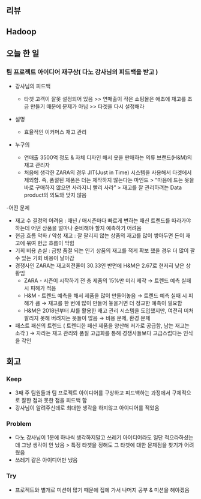 ## 리뷰

## Hadoop

## 오늘 한 일

### 팀 프로젝트 아이디어 재구상( 다노 강사님의 피드백을 받고 )
- 강사님의 피드백
  - 타겟 고객이 잘못 설정되어 있음 >> 연매출이 작은 쇼핑몰은 애초에 재고를 조금 만들기 때문에 문제가 아님 >> 타겟을 다시 설정해라
  
- 설명
  - 효율적인 이커머스 재고 관리

- 누구의
  - 연매출 3500억 정도 & 자체 디자인 해서 옷을  판매하는 의류 브랜드(H&M)의 재고 관리자
  - 처음에 생각한 ZARA의 경우 JIT(Just in Time) 시스템을 사용해서 타겟에서 제외함.  즉, 품절된 제품은 더는 제작하지 않는다는 마인드 > “마음에 드는 옷을 바로 구매하지 않으면 사라지니 빨리 사라” > 재고를 잘 관리하려는 Data product의 의도와 맞지 않음
  
-어떤 문제
  - 재고 수 결정의 어려움 : 매년 / 매시즌마다 빠르게 변하는 패션 트렌드를 따라가야 하는데 어떤 상품을 얼마나 준비해야 할지 예측하기 어려움
  - 현금 흐름 악화 / 악성 재고 : 잘 팔리지 않는 상품의 재고를 많이 쌓아두면 돈이 재고에 묶여 현금 흐름이 막힘
  - 기회 비용 손실 : 금방 품절 되는 인기 상품의 재고를 적게 확보 했을 경우 더 많이 팔 수 있는 기회 비용이 날아감
  - 경쟁사인 ZARA는 재고회전율이 30.33인 반면에 H&M은 2.67로 현저히 낮은 상황임
    - ZARA  - 시즌이 시작하기 전 총 제품의 15%만 미리 제작 → 트렌드 예측 실패 시 피해가 적음
    - H&M - 트렌드 예측을 해서 제품을 많이 만들어놓음 → 트렌드 예측 실패 시 피해가 큼 → 재고를 한 번에 많이 만들어 놓을거면 더 정교한 예측이 필요함
    - H&M은 2018년부터 AI를 활용한 재고 관리 시스템을 도입했지만, 여전히 미처 팔리지 못해 버려지는 옷들이 많음 → 비용 문제, 환경 문제
- 패스트 패션의 트렌드 ( 트렌디한 패션 제품을 양산해 저가로 공급함, 남는 재고는 소각 ) → 자라는 재고 관리와 품질 고급화를 통해 경쟁사들보다 고급스럽다는 인식을 각인

## 회고
  
### Keep
- 3째 주 팀원들과 팀 프로젝트 아이디어를 구상하고 피드백하는 과정에서 구체적으로 잘한 점과 못한 점을 피드백 함
- 강사님이 알려주신데로 최대한 생각을 하지않고 아이디어를 적었음

### Problem
- 다노 강사님이 1분에 하나씩 생각하지말고 쓰레기 아이디어라도 일단 적으라하셨는데 그냥 생각이 안 났음 > 특정 타겟을 정해도 그 타겟에 대한 문제점을 찾기가 어려웠음
- 쓰레기 같은 아이디어만 냈음

### Try
- 프로젝트와 별개로 미션이 많기 때문에 집에 가서 나머지 공부 & 미션을 해야겠음
